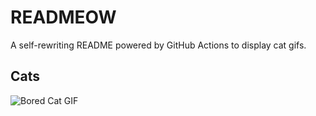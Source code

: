 # READMEOW

A self-rewriting README powered by GitHub Actions to display cat gifs.

## Cats

![Bored Cat GIF](https://media2.giphy.com/media/mlvseq9yvZhba/200.gif?cid=9acd02da4qa5thfsxlgariyyjse0abblr0y6pa4mjsstjziv&ep=v1_gifs_search&rid=200.gif&ct=g)
